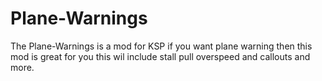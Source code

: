# Plane-Warnings
The Plane-Warnings is a mod for KSP if you want plane warning then this mod is great for you this wil include stall pull overspeed and callouts and more.
